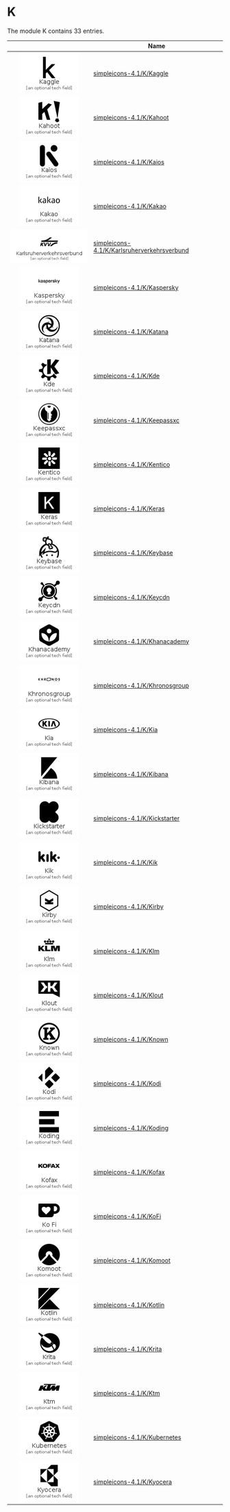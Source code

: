 # K

The module K contains 33 entries.



| |Name|
|:---:|---|
|![Kaggle](../simpleicons-4.1/K/Kaggle.element.png)|[simpleicons-4.1/K/Kaggle](../simpleicons-4.1/K/Kaggle.md)
|![Kahoot](../simpleicons-4.1/K/Kahoot.element.png)|[simpleicons-4.1/K/Kahoot](../simpleicons-4.1/K/Kahoot.md)
|![Kaios](../simpleicons-4.1/K/Kaios.element.png)|[simpleicons-4.1/K/Kaios](../simpleicons-4.1/K/Kaios.md)
|![Kakao](../simpleicons-4.1/K/Kakao.element.png)|[simpleicons-4.1/K/Kakao](../simpleicons-4.1/K/Kakao.md)
|![Karlsruherverkehrsverbund](../simpleicons-4.1/K/Karlsruherverkehrsverbund.element.png)|[simpleicons-4.1/K/Karlsruherverkehrsverbund](../simpleicons-4.1/K/Karlsruherverkehrsverbund.md)
|![Kaspersky](../simpleicons-4.1/K/Kaspersky.element.png)|[simpleicons-4.1/K/Kaspersky](../simpleicons-4.1/K/Kaspersky.md)
|![Katana](../simpleicons-4.1/K/Katana.element.png)|[simpleicons-4.1/K/Katana](../simpleicons-4.1/K/Katana.md)
|![Kde](../simpleicons-4.1/K/Kde.element.png)|[simpleicons-4.1/K/Kde](../simpleicons-4.1/K/Kde.md)
|![Keepassxc](../simpleicons-4.1/K/Keepassxc.element.png)|[simpleicons-4.1/K/Keepassxc](../simpleicons-4.1/K/Keepassxc.md)
|![Kentico](../simpleicons-4.1/K/Kentico.element.png)|[simpleicons-4.1/K/Kentico](../simpleicons-4.1/K/Kentico.md)
|![Keras](../simpleicons-4.1/K/Keras.element.png)|[simpleicons-4.1/K/Keras](../simpleicons-4.1/K/Keras.md)
|![Keybase](../simpleicons-4.1/K/Keybase.element.png)|[simpleicons-4.1/K/Keybase](../simpleicons-4.1/K/Keybase.md)
|![Keycdn](../simpleicons-4.1/K/Keycdn.element.png)|[simpleicons-4.1/K/Keycdn](../simpleicons-4.1/K/Keycdn.md)
|![Khanacademy](../simpleicons-4.1/K/Khanacademy.element.png)|[simpleicons-4.1/K/Khanacademy](../simpleicons-4.1/K/Khanacademy.md)
|![Khronosgroup](../simpleicons-4.1/K/Khronosgroup.element.png)|[simpleicons-4.1/K/Khronosgroup](../simpleicons-4.1/K/Khronosgroup.md)
|![Kia](../simpleicons-4.1/K/Kia.element.png)|[simpleicons-4.1/K/Kia](../simpleicons-4.1/K/Kia.md)
|![Kibana](../simpleicons-4.1/K/Kibana.element.png)|[simpleicons-4.1/K/Kibana](../simpleicons-4.1/K/Kibana.md)
|![Kickstarter](../simpleicons-4.1/K/Kickstarter.element.png)|[simpleicons-4.1/K/Kickstarter](../simpleicons-4.1/K/Kickstarter.md)
|![Kik](../simpleicons-4.1/K/Kik.element.png)|[simpleicons-4.1/K/Kik](../simpleicons-4.1/K/Kik.md)
|![Kirby](../simpleicons-4.1/K/Kirby.element.png)|[simpleicons-4.1/K/Kirby](../simpleicons-4.1/K/Kirby.md)
|![Klm](../simpleicons-4.1/K/Klm.element.png)|[simpleicons-4.1/K/Klm](../simpleicons-4.1/K/Klm.md)
|![Klout](../simpleicons-4.1/K/Klout.element.png)|[simpleicons-4.1/K/Klout](../simpleicons-4.1/K/Klout.md)
|![Known](../simpleicons-4.1/K/Known.element.png)|[simpleicons-4.1/K/Known](../simpleicons-4.1/K/Known.md)
|![Kodi](../simpleicons-4.1/K/Kodi.element.png)|[simpleicons-4.1/K/Kodi](../simpleicons-4.1/K/Kodi.md)
|![Koding](../simpleicons-4.1/K/Koding.element.png)|[simpleicons-4.1/K/Koding](../simpleicons-4.1/K/Koding.md)
|![Kofax](../simpleicons-4.1/K/Kofax.element.png)|[simpleicons-4.1/K/Kofax](../simpleicons-4.1/K/Kofax.md)
|![KoFi](../simpleicons-4.1/K/KoFi.element.png)|[simpleicons-4.1/K/KoFi](../simpleicons-4.1/K/KoFi.md)
|![Komoot](../simpleicons-4.1/K/Komoot.element.png)|[simpleicons-4.1/K/Komoot](../simpleicons-4.1/K/Komoot.md)
|![Kotlin](../simpleicons-4.1/K/Kotlin.element.png)|[simpleicons-4.1/K/Kotlin](../simpleicons-4.1/K/Kotlin.md)
|![Krita](../simpleicons-4.1/K/Krita.element.png)|[simpleicons-4.1/K/Krita](../simpleicons-4.1/K/Krita.md)
|![Ktm](../simpleicons-4.1/K/Ktm.element.png)|[simpleicons-4.1/K/Ktm](../simpleicons-4.1/K/Ktm.md)
|![Kubernetes](../simpleicons-4.1/K/Kubernetes.element.png)|[simpleicons-4.1/K/Kubernetes](../simpleicons-4.1/K/Kubernetes.md)
|![Kyocera](../simpleicons-4.1/K/Kyocera.element.png)|[simpleicons-4.1/K/Kyocera](../simpleicons-4.1/K/Kyocera.md)

